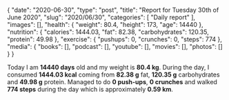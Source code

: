 {
    "date": "2020-06-30",
    "type": "post",
    "title": "Report for Tuesday 30th of June 2020",
    "slug": "2020\/06\/30",
    "categories": [
        "Daily report"
    ],
    "images": [],
    "health": {
        "weight": 80.4,
        "height": 173,
        "age": 14440
    },
    "nutrition": {
        "calories": 1444.03,
        "fat": 82.38,
        "carbohydrates": 120.35,
        "protein": 49.98
    },
    "exercise": {
        "pushups": 0,
        "crunches": 0,
        "steps": 774
    },
    "media": {
        "books": [],
        "podcast": [],
        "youtube": [],
        "movies": [],
        "photos": []
    }
}

Today I am <strong>14440 days</strong> old and my weight is <strong>80.4 kg</strong>. During the day, I consumed <strong>1444.03 kcal</strong> coming from <strong>82.38 g</strong> fat, <strong>120.35 g</strong> carbohydrates and <strong>49.98 g</strong> protein. Managed to do <strong>0 push-ups</strong>, <strong>0 crunches</strong> and walked <strong>774 steps</strong> during the day which is approximately <strong>0.59 km</strong>.